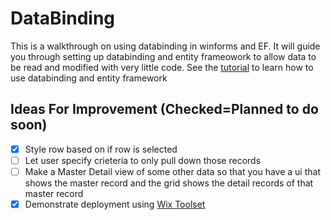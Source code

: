 # DataBinding

This is a walkthrough on using databinding in winforms and EF.  It will guide you through setting up databinding and entity frameowork to allow data to be read and modified with very little code. See the [tutorial](Tutorial%20Docs/Tutorial.md) to learn how to use databinding and entity framework

## Ideas For Improvement (Checked=Planned to do soon)

- [x] Style row based on if row is selected
- [ ] Let user specify crieteria to only pull down those records
- [ ] Make a Master Detail view of some other data so that you have a ui that shows the master record and the grid shows the detail records of that master record
- [x] Demonstrate deployment using [Wix Toolset](https://wixtoolset.org/)
